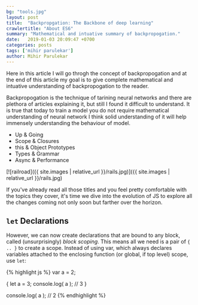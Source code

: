 ```yaml
---
bg: "tools.jpg"
layout: post
title:  "Backpropgation: The Backbone of deep learning"
crawlertitle: "About ES6"
summary: "Mathematical and intuative summary of backpropogation."
date:   2019-01-03 20:09:47 +0700
categories: posts
tags: ['mihir parulekar']
author: Mihir Parulekar
---
```


Here in this article I will go throgh the concept of backpropogation and at the end of this article my goal is to give complete mathematical and intuative understanding of backpropogation to the reader.

Backpropogation is the technique of tarining neural networks and there are plethora of articles explaining it, but still I found it difficult to understand. It is true that today to train a model you do not require mathematical understanding of neural network I think solid understanding of it will help immensely understanding the behaviour of model.
- Up & Going
- Scope & Closures
- this & Object Prototypes
- Types & Grammar
- Async & Performance

[![railroad]({{ site.images | relative_url }}/rails.jpg)]({{ site.images | relative_url }}/rails.jpg)

If you've already read all those titles and you feel pretty comfortable with the topics they cover, it's time we dive into the evolution of JS to explore all the changes coming not only soon but farther over the horizon.

## `let` Declarations

However, we can now create declarations that are bound to any block, called (unsurprisingly) *block scoping*. This means all we need is a pair of `{ .. }` to create a scope. Instead of using var, which always declares variables attached to the enclosing function (or global, if top level) scope, use `let`:

{% highlight js %}
var a = 2;

{
    let a = 3;
    console.log( a );   // 3
}

console.log( a );       // 2
{% endhighlight %}
